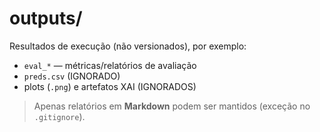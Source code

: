 # outputs/

Resultados de execução (não versionados), por exemplo:
- `eval_*` — métricas/relatórios de avaliação
- `preds.csv` (IGNORADO)
- plots (`.png`) e artefatos XAI (IGNORADOS)

> Apenas relatórios em **Markdown** podem ser mantidos (exceção no `.gitignore`).